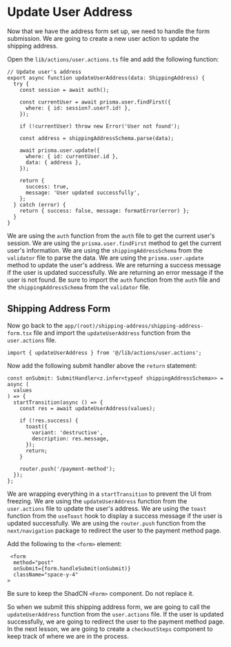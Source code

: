 # Update User Address

Now that we have the address form set up, we need to handle the form submission. We are going to create a new user action to update the shipping address.

Open the `lib/actions/user.actions.ts` file and add the following function:

```tsx
// Update user's address
export async function updateUserAddress(data: ShippingAddress) {
  try {
    const session = await auth();

    const currentUser = await prisma.user.findFirst({
      where: { id: session?.user?.id! },
    });

    if (!currentUser) throw new Error('User not found');

    const address = shippingAddressSchema.parse(data);

    await prisma.user.update({
      where: { id: currentUser.id },
      data: { address },
    });

    return {
      success: true,
      message: 'User updated successfully',
    };
  } catch (error) {
    return { success: false, message: formatError(error) };
  }
}
```

We are using the `auth` function from the `auth` file to get the current user's session. We are using the `prisma.user.findFirst` method to get the current user's information. We are using the `shippingAddressSchema` from the `validator` file to parse the data. We are using the `prisma.user.update` method to update the user's address. We are returning a success message if the user is updated successfully. We are returning an error message if the user is not found. Be sure to import the `auth` function from the `auth` file and the `shippingAddressSchema` from the `validator` file.

## Shipping Address Form

Now go back to the `app/(root)/shipping-address/shipping-address-form.tsx` file and import the `updateUserAddress` function from the `user.actions` file.

```tsx
import { updateUserAddress } from '@/lib/actions/user.actions';
```

Now add the following submit handler above the `return` statement:

```tsx
const onSubmit: SubmitHandler<z.infer<typeof shippingAddressSchema>> = async (
  values
) => {
  startTransition(async () => {
    const res = await updateUserAddress(values);

    if (!res.success) {
      toast({
        variant: 'destructive',
        description: res.message,
      });
      return;
    }

    router.push('/payment-method');
  });
};
```

We are wrapping everything in a `startTransition` to prevent the UI from freezing. We are using the `updateUserAddress` function from the `user.actions` file to update the user's address. We are using the `toast` function from the `useToast` hook to display a success message if the user is updated successfully. We are using the `router.push` function from the `next/navigation` package to redirect the user to the payment method page.

Add the following to the `<form>` element:

```tsx
 <form
  method="post"
  onSubmit={form.handleSubmit(onSubmit)}
  className="space-y-4"
>
```

Be sure to keep the ShadCN `<Form>` component. Do not replace it.

So when we submit this shipping address form, we are going to call the `updateUserAddress` function from the `user.actions` file. If the user is updated successfully, we are going to redirect the user to the payment method page.  
In the next lesson, we are going to create a `checkoutSteps` component to keep track of where we are in the process.
